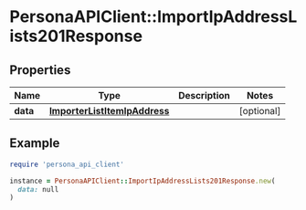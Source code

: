 # PersonaAPIClient::ImportIpAddressLists201Response

## Properties

| Name | Type | Description | Notes |
| ---- | ---- | ----------- | ----- |
| **data** | [**ImporterListItemIpAddress**](ImporterListItemIpAddress.md) |  | [optional] |

## Example

```ruby
require 'persona_api_client'

instance = PersonaAPIClient::ImportIpAddressLists201Response.new(
  data: null
)
```

